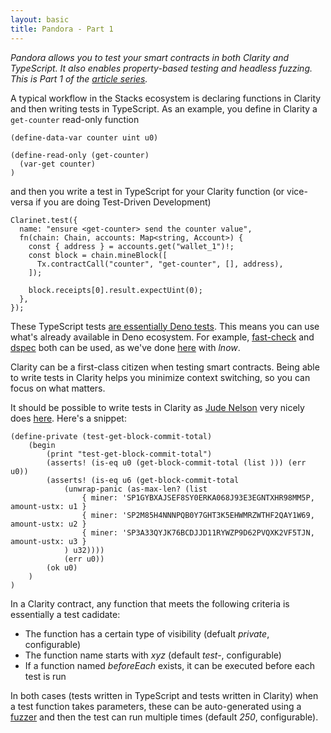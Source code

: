 ```yaml
---
layout: basic
title: Pandora - Part 1
---
```


*Pandora allows you to test your smart contracts in both Clarity and TypeScript. It also enables property-based testing and headless fuzzing. This is Part 1 of the [article series](/2023/01/16/pandora/).*

A typical workflow in the Stacks ecosystem is declaring functions in Clarity and then writing tests in TypeScript. As an example, you define in Clarity a `get-counter` read-only function

```
(define-data-var counter uint u0)

(define-read-only (get-counter)
  (var-get counter)
)
```

and then you write a test in TypeScript for your Clarity function (or vice-versa if you are doing Test-Driven Development)

```
Clarinet.test({
  name: "ensure <get-counter> send the counter value",
  fn(chain: Chain, accounts: Map<string, Account>) {
    const { address } = accounts.get("wallet_1")!;
    const block = chain.mineBlock([
      Tx.contractCall("counter", "get-counter", [], address),
    ]);

    block.receipts[0].result.expectUint(0);
  },
});
```

These TypeScript tests [are essentially Deno tests](https://blog.nikosbaxevanis.com/2022/03/05/clarity-property-based-testing-primer). This means you can use what's already available in Deno ecosystem. For example, [fast-check](https://github.com/dubzzz/fast-check) and [dspec](https://deno.land/x/dspec@v0.2.0) both can be used, as we've done [here](https://github.com/moodmosaic/testing-example/commit/c02aaad9c6e10e7a1a62758dc83f4aab3b8a3c36) with _lnow_.

Clarity can be a first-class citizen when testing smart contracts. Being able to write tests in Clarity helps you minimize context switching, so you can focus on what matters.

It should be possible to write tests in Clarity as [Jude Nelson](https://fosstodon.org/@judecnelson) very nicely does [here](https://github.com/jcnelson/poxl/blob/c4d66d035170e67c7d8a9c6a0c0662d378dcd077/tests/test-poxl.clar). Here's a snippet:

```
(define-private (test-get-block-commit-total)
    (begin
        (print "test-get-block-commit-total")
        (asserts! (is-eq u0 (get-block-commit-total (list ))) (err u0))
        (asserts! (is-eq u6 (get-block-commit-total
            (unwrap-panic (as-max-len? (list
                { miner: 'SP1GYBXAJSEF8SY0ERKA068J93E3EGNTXHR98MM5P, amount-ustx: u1 }
                { miner: 'SP2M85H4NNNPQB0Y7GHT3K5EHWMRZWTHF2QAY1W69, amount-ustx: u2 }
                { miner: 'SP3A33QYJK76BCDJJD11RYWZP9D62PVQXK2VF5TJN, amount-ustx: u3 }
            ) u32))))
            (err u0))
        (ok u0)
    )
)
```

In a Clarity contract, any function that meets the following criteria is essentially a test cadidate:

* The function has a certain type of visibility (defualt *private*, configurable)
* The function name starts with *xyz* (default *test-*, configurable)
* If a function named *beforeEach* exists, it can be executed before each test is run

In both cases (tests written in TypeScript and tests written in Clarity) when a test function takes parameters, these can be auto-generated using a [fuzzer](https://blog.nelhage.com/post/property-testing-is-fuzzing) and then the test can run multiple times (default *250*, configurable).

